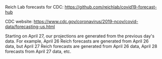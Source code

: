 Reich Lab forecasts for CDC: https://github.com/reichlab/covid19-forecast-hub

CDC website: https://www.cdc.gov/coronavirus/2019-ncov/covid-data/forecasting-us.html

Starting on April 27, our projections are generated from the previous day's data. For example, April 26 Reich forecasts are generated from April 26 data, but April 27 Reich forecasts are generated from April 26 data, April 28 forecasts from April 27 data, etc.

